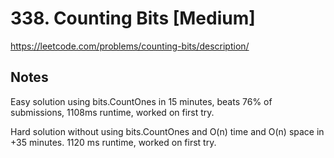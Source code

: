 # 338. Counting Bits [Medium]

https://leetcode.com/problems/counting-bits/description/

## Notes

Easy solution using bits.CountOnes in 15 minutes, beats 76% of submissions,
1108ms runtime, worked on first try.

Hard solution without using bits.CountOnes and O(n) time and O(n) space in +35
minutes. 1120 ms runtime, worked on first try.
